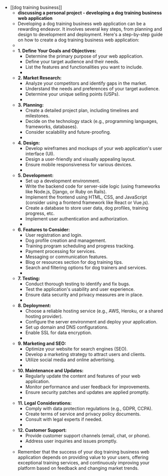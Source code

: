 - [[dog training business]]
	- **discussing a personal project - developing a dog training business web application**
	- Developing a dog training business web application can be a rewarding endeavor. It involves several key steps, from planning and design to development and deployment. Here's a step-by-step guide on how to create a dog training business web application:
	-
	- **1. Define Your Goals and Objectives:**
		- Determine the primary purpose of your web application.
		- Define your target audience and their needs.
		- List the features and functionalities you want to include.
		-
	- **2. Market Research:**
		- Analyze your competitors and identify gaps in the market.
		- Understand the needs and preferences of your target audience.
		- Determine your unique selling points (USPs).
		-
	- **3. Planning:**
		- Create a detailed project plan, including timelines and milestones.
		- Decide on the technology stack (e.g., programming languages, frameworks, databases).
		- Consider scalability and future-proofing.
		-
	- **4. Design:**
		- Develop wireframes and mockups of your web application's user interface (UI).
		- Design a user-friendly and visually appealing layout.
		- Ensure mobile responsiveness for various devices.
		-
	- **5. Development:**
		- Set up a development environment.
		- Write the backend code for server-side logic (using frameworks like Node.js, Django, or Ruby on Rails).
		- Implement the frontend using HTML, CSS, and JavaScript (consider using a frontend framework like React or Vue.js).
		- Create a database to store user data, dog profiles, training progress, etc.
		- Implement user authentication and authorization.
		-
	- **6. Features to Consider:**
		- User registration and login.
		- Dog profile creation and management.
		- Training program scheduling and progress tracking.
		- Payment processing for services.
		- Messaging or communication features.
		- Blog or resources section for dog training tips.
		- Search and filtering options for dog trainers and services.
		-
	- **7. Testing:**
		- Conduct thorough testing to identify and fix bugs.
		- Test the application's usability and user experience.
		- Ensure data security and privacy measures are in place.
		-
	- **8. Deployment:**
		- Choose a reliable hosting service (e.g., AWS, Heroku, or a shared hosting provider).
		- Configure the server environment and deploy your application.
		- Set up domain and DNS configurations.
		- Enable SSL for data encryption.
		-
	- **9. Marketing and SEO:**
		- Optimize your website for search engines (SEO).
		- Develop a marketing strategy to attract users and clients.
		- Utilize social media and online advertising.
		-
	- **10. Maintenance and Updates:**
		- Regularly update the content and features of your web application.
		- Monitor performance and user feedback for improvements.
		- Ensure security patches and updates are applied promptly.
		-
	- **11. Legal Considerations:**
		- Comply with data protection regulations (e.g., GDPR, CCPA).
		- Create terms of service and privacy policy documents.
		- Consult with legal experts if needed.
		-
	- **12. Customer Support:**
		- Provide customer support channels (email, chat, or phone).
		- Address user inquiries and issues promptly.
		-
	- Remember that the success of your dog training business web application depends on providing value to your users, offering exceptional training services, and continuously improving your platform based on feedback and changing market trends.